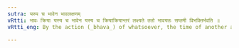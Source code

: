 ```yaml
---
sutra: यस्य च भावेन भावलक्षणम्
vRtti: भावः क्रिया यस्य च भावेन यस्य च क्रियाक्रियान्तरं लक्ष्यते ततो भावयतः सप्तमी विभक्तिर्भवति ॥
vRtti_eng: By the action (_bhava_) of whatsoever, the time of another action is indicated, that takes the seventh case-affix.

---
```

